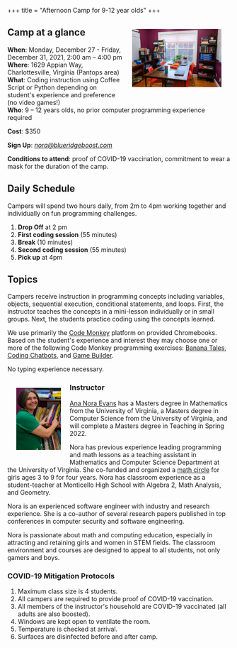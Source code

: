 +++
title = "Afternoon Camp for 9-12 year olds"
+++

<a href="/images/learningroombright.png"><img src="/images/learningroombright-smaller.png" width="40%" alt="Learning Room at CvilleMath" align="right" style="padding:20px;"></a>


## Camp at a glance

**When**: Monday, December 27 - Friday, December 31, 2021, 2:00 am &ndash; 4:00 pm  
**Where**: 1629 Appian Way, Charlottesville, Virginia (Pantops area)  
**What**: Coding instruction using Coffee Script or Python depending on student's experience and preference (no video games!)  
**Who**: 9 &ndash; 12 years olds, no prior computer programming experience required

**Cost**: $350 

**Sign Up**: <a href="mailto:nora@blueridgeboost.com"><em>nora@blueridgeboost.com</em></a>

**Conditions to attend**: proof of COVID-19 vaccination, commitment to wear a mask for the duration of the camp.

## Daily Schedule

Campers will spend two hours daily, from 2m to 4pm working together and individually on fun programming challenges.

1. **Drop Off** at 2 pm
1. **First coding session** (55 minutes)
1. **Break** (10 minutes)
1. **Second coding session** (55 minutes)
1. **Pick up** at 4pm

## Topics

Campers receive instruction in programming concepts including variables, objects, sequential execution, conditional statements, and loops. First, the instructor teaches the concepts in a mini-lesson individually or in small groups. Next, the students practice coding using the concepts learned.

We use primarily the [Code Monkey](https://www.codemonkey.com/) platform on provided Chromebooks. Based on the student's experience and interest they may choose one or more of the following Code Monkey programming exercises: [Banana Tales](https://www.codemonkey.com/courses/banana-tales/), [Coding Chatbots](https://www.codemonkey.com/courses/coding-chatbots/), and [Game Builder](https://www.codemonkey.com/courses/game-builder/). 

No typing experience necessary.

<a href="/images/nora.png"><img src="/images/nora-smaller.png" width="20%" alt="Nora" align="left" style="padding:20px;"></a>

### Instructor

[Ana Nora Evans](//ananoraevans.org/) has a Masters degree in Mathematics from the University of
Virginia, a Masters degree in Computer Science from the University of
Virginia, and will complete a Masters degree in Teaching in Spring 2022. 

Nora has previous experience leading programming and math lessons as a teaching assistant in 
Mathematics and Computer Science Department at the University of Virginia. She co-funded and organized a [math circle](https://cvillemathcircle.org/) for girls ages 3 to 9 for four years. Nora has classroom experience as a student-teacher at Monticello High School with Algebra 2, Math Analysis, and Geometry.

Nora is an experienced software engineer with industry and research experience. She is a 
co-author of several research papers published in top conferences in computer security and software engineering.

Nora is passionate about math and computing education, especially in attracting and retaining girls and women in STEM fields. The classroom environment and courses are designed to appeal to all students, not only gamers and boys.

### COVID-19 Mitigation Protocols

1. Maximum class size is 4 students.
1. All campers are required to provide proof of COVID-19 vaccination.
1. All members of the instructor's household are COVID-19 vaccinated (all adults are also boosted).
1. Windows are kept open to ventilate the room.
1. Temperature is checked at arrival.
1. Surfaces are disinfected before and after camp.



